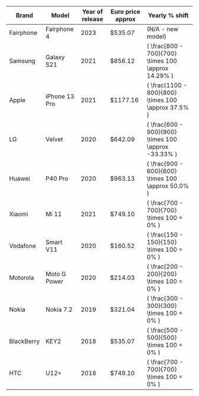 | Brand      | Model          | Year of release  | Euro price approx | Yearly  \% shift |
|-----------|----------------|-------------------|---------------|-----------------------------|
| Fairphone | Fairphone 4    | 2023              | $535.07         | (N/A - new model)         |
| Samsung   | Galaxy S21     | 2021              | $856.12         | \( \frac{800 - 700}{700} \times 100 \approx 14.29\% \)   |
| Apple     | iPhone 13 Pro  | 2021              | $1177.16         | \( \frac{1100 - 800}{800} \times 100 \approx 37.5\% \)   |
| LG        | Velvet         | 2020              | $642.09         | \( \frac{600 - 900}{900} \times 100 \approx -33.33\% \)   |
| Huawei    | P40 Pro        | 2020              | $963.13          | \( \frac{900 - 600}{600} \times 100 \approx 50.0\% \)   |
| Xiaomi    | Mi 11           | 2021              | $749.10          | \( \frac{700 - 700}{700} \times 100 = 0\% \)   |
| Vodafone  | Smart V11       | 2020              | $160.52          | \( \frac{150 - 150}{150} \times 100 = 0\% \)   |
| Motorola  | Moto G Power    | 2020              | $214.03          | \( \frac{200 - 200}{200} \times 100 = 0\% \)   |
| Nokia     | Nokia 7.2       | 2019              | $321.04         | \( \frac{300 - 300}{300} \times 100 = 0\% \)   |
| BlackBerry| KEY2            | 2018              | $535.07          | \( \frac{500 - 500}{500} \times 100 = 0\% \)   |
| HTC       | U12+            | 2018              | $749.10          | \( \frac{700 - 700}{700} \times 100 = 0\% \)   |
